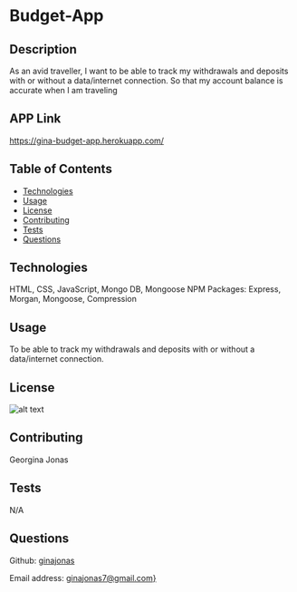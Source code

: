 # Budget-App

  ## Description
  As an avid traveller, I want to be able to track my withdrawals and deposits with or without a data/internet connection. So that my account balance is accurate when I am traveling

  ## APP Link

  https://gina-budget-app.herokuapp.com/

  ## Table of Contents

  - [Technologies](#Technologies)
  - [Usage](#usage)
  - [License](#license)
  - [Contributing](#contributing)
  - [Tests](#tests)
  - [Questions](#questions)


  ## Technologies
  HTML, CSS, JavaScript, Mongo DB, Mongoose NPM Packages: Express, Morgan, Mongoose, Compression

  ## Usage
  To be able to track my withdrawals and deposits with or without a data/internet connection.

  ## License
  ![alt text](https://badgen.net/badge/license/None)
  

  ## Contributing
  Georgina Jonas

  ## Tests
  N/A

  ## Questions
  Github: [ginajonas](https://github.com/ginajonas)

  Email address: [ginajonas7@gmail.com}](mailto:ginajonas7@gmail.com)
